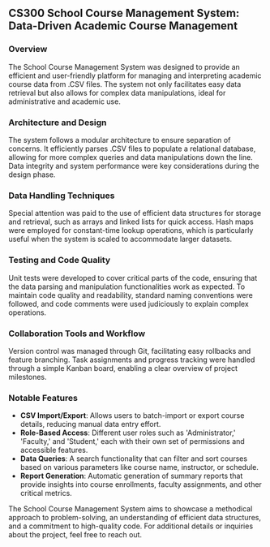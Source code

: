 ## CS300 School Course Management System: Data-Driven Academic Course Management

### Overview
The School Course Management System was designed to provide an efficient and user-friendly platform for managing and interpreting academic course data from .CSV files. The system not only facilitates easy data retrieval but also allows for complex data manipulations, ideal for administrative and academic use.

### Architecture and Design
The system follows a modular architecture to ensure separation of concerns. It efficiently parses .CSV files to populate a relational database, allowing for more complex queries and data manipulations down the line. Data integrity and system performance were key considerations during the design phase.

### Data Handling Techniques
Special attention was paid to the use of efficient data structures for storage and retrieval, such as arrays and linked lists for quick access. Hash maps were employed for constant-time lookup operations, which is particularly useful when the system is scaled to accommodate larger datasets.

### Testing and Code Quality
Unit tests were developed to cover critical parts of the code, ensuring that the data parsing and manipulation functionalities work as expected. To maintain code quality and readability, standard naming conventions were followed, and code comments were used judiciously to explain complex operations.

### Collaboration Tools and Workflow
Version control was managed through Git, facilitating easy rollbacks and feature branching. Task assignments and progress tracking were handled through a simple Kanban board, enabling a clear overview of project milestones.

### Notable Features
- **CSV Import/Export**: Allows users to batch-import or export course details, reducing manual data entry effort.
- **Role-Based Access**: Different user roles such as 'Administrator,' 'Faculty,' and 'Student,' each with their own set of permissions and accessible features.
- **Data Queries**: A search functionality that can filter and sort courses based on various parameters like course name, instructor, or schedule.
- **Report Generation**: Automatic generation of summary reports that provide insights into course enrollments, faculty assignments, and other critical metrics.

The School Course Management System aims to showcase a methodical approach to problem-solving, an understanding of efficient data structures, and a commitment to high-quality code. For additional details or inquiries about the project, feel free to reach out.
